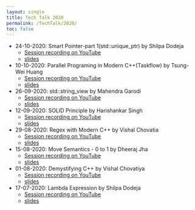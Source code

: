 ```yaml
---
layout: single
title: Tech Talk 2020
permalink: /TechTalk/2020/
toc: false
---
```


- 24-10-2020: Smart Pointer-part 1(std::unique_ptr) by Shilpa Dodeja
    - [Session recording on YouTube](https://youtu.be/BZQX0vW3It4)
    - [slides](https://github.com/CppIndia-UserGroup/CppIndia-SessionDocuments/tree/master/24-10-2020)
- 10-10-2020: Parallel Programing in Modern C++(Taskflow) by Tsung-Wei Huang
    - [Session recording on YouTube](https://youtu.be/BRt3KQTCA2w)
    - [slides](https://github.com/CppIndia-UserGroup/CppIndia-SessionDocuments/tree/master/10-10-2020)
- 26-09-2020: std::string_view by Mahendra Garodi
    - [Session recording on YouTube](https://youtu.be/xJ7Y5zdBi8U)
    - [slides](https://github.com/CppIndia-UserGroup/CppIndia-SessionDocuments/tree/master/26-09-2020)
- 12-09-2020: SOLID Principle by Harishankar Singh
    - [Session recording on YouTube](https://youtu.be/fda77bHlOmk)
    - [slides](https://github.com/CppIndia-UserGroup/CppIndia-SessionDocuments/blob/master/12-09-2020)
- 29-08-2020: Regex with Modern C++ by Vishal Chovatia
    - [Session recording on YouTube](https://youtu.be/OXPALxWVbCA)
    - [slides](https://github.com/CppIndia-UserGroup/CppIndia-SessionDocuments/tree/master/29-08-2020)
- 15-08-2020: Move Semantics - 0 to 1 by Dheeraj Jha
    - [Session recording on YouTube](https://youtu.be/QH_9CBKoDTA)
    - [slides](https://github.com/CppIndia-UserGroup/CppIndia-SessionDocuments/tree/master/15-08-2020)
- 01-08-2020: Demystifying C++ by Vishal Chovatiya
    - [Session recording on YouTube](https://youtu.be/Ev65lLpns7I)
    - [slides](https://github.com/CppIndia-UserGroup/CppIndia-SessionDocuments/blob/master/01-08-2020)
- 17-07-2020: Lambda Expression by Shilpa Dodeja
    - [Session recording on YouTube](https://youtu.be/p6nCp-mx3Lk)
    - [slides](https://github.com/CppIndia-UserGroup/CppIndia-SessionDocuments/blob/master/17-07-2020)
